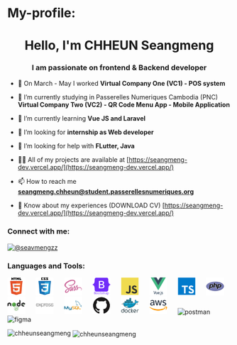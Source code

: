 # My-profile:

<h1 align="center">Hello, I'm CHHEUN Seangmeng </h1>
<h3 align="center">I am passionate on frontend & Backend developer</h3>

- 🔭 On March - May I worked **Virtual Company One (VC1) - POS system**

- 🔭 I’m currently studying in Passerelles Numeriques Cambodia (PNC) **Virtual Company Two (VC2) - QR Code Menu App - Mobile Application**
  
- 🌱 I’m currently learning **Vue JS and Laravel**

- 👯 I’m looking for **internship as Web developer**

- 🤝 I’m looking for help with **FLutter, Java**

- 👨‍💻 All of my projects are available at [https://seangmeng-dev.vercel.app/](https://seangmeng-dev.vercel.app/)

- 📫 How to reach me **seangmeng.chheun@student.passerellesnumeriques.org**

- 📄 Know about my experiences (DOWNLOAD CV) [https://seangmeng-dev.vercel.app/](https://seangmeng-dev.vercel.app/)
  
<h3 align="left">Connect with me:</h3>
<p align="left">
  <a href="https://www.youtube.com/@seavmengzz" target="_blank">
    <img align="center" src="https://raw.githubusercontent.com/rahuldkjain/github-profile-readme-generator/master/src/images/icons/Social/youtube.svg" alt="@seavmengzz" height="30" width="40" />
  </a>
</p>


<h3 align="left">Languages and Tools:</h3>
<p align="left">
  <span style="margin-right: 20px;">
    <img src="https://raw.githubusercontent.com/devicons/devicon/master/icons/html5/html5-original-wordmark.svg" alt="html5" width="40" height="40"/>
  </span>
  <span style="margin-right: 20px;">
    <img src="https://raw.githubusercontent.com/devicons/devicon/master/icons/css3/css3-original-wordmark.svg" alt="css3" width="40" height="40"/>
  </span>
  <span style="margin-right: 20px;">
    <img src="https://raw.githubusercontent.com/devicons/devicon/master/icons/sass/sass-original.svg" alt="sass" width="40" height="40"/>
  </span>
  <span style="margin-right: 20px;">
    <img src="https://raw.githubusercontent.com/devicons/devicon/master/icons/bootstrap/bootstrap-plain-wordmark.svg" alt="bootstrap" width="40" height="40"/>
  </span>
  <span style="margin-right: 20px;">
    <img src="https://raw.githubusercontent.com/devicons/devicon/master/icons/javascript/javascript-original.svg" alt="javascript" width="40" height="40"/>
  </span>
  <span style="margin-right: 20px;">
    <img src="https://raw.githubusercontent.com/devicons/devicon/master/icons/vuejs/vuejs-original-wordmark.svg" alt="vuejs" width="40" height="40"/>
  </span>
  <span style="margin-right: 20px;">
    <img src="https://raw.githubusercontent.com/devicons/devicon/master/icons/typescript/typescript-original.svg" alt="typescript" width="40" height="40"/>
  </span>
  <span style="margin-right: 20px;">
    <img src="https://raw.githubusercontent.com/devicons/devicon/master/icons/php/php-original.svg" alt="php" width="40" height="40"/>
  </span>
  <span style="margin-right: 20px;">
    <img src="https://raw.githubusercontent.com/devicons/devicon/master/icons/nodejs/nodejs-original-wordmark.svg" alt="nodejs" width="40" height="40"/>
  </span>
  <span style="margin-right: 20px;">
    <img src="https://raw.githubusercontent.com/devicons/devicon/master/icons/express/express-original-wordmark.svg" alt="express" width="40" height="40"/>
  </span>
  <span style="margin-right: 20px;">
    <img src="https://raw.githubusercontent.com/devicons/devicon/master/icons/mysql/mysql-original-wordmark.svg" alt="mysql" width="40" height="40"/>
  </span>
  <span style="margin-right: 20px;">
    <img src="https://raw.githubusercontent.com/devicons/devicon/master/icons/github/github-original.svg" alt="github" width="40" height="40"/>
  </span>
  <span style="margin-right: 20px;">
    <img src="https://raw.githubusercontent.com/devicons/devicon/master/icons/docker/docker-original-wordmark.svg" alt="docker" width="40" height="40"/>
  </span>
  <span style="margin-right: 20px;">
    <img src="https://raw.githubusercontent.com/devicons/devicon/master/icons/amazonwebservices/amazonwebservices-original-wordmark.svg" alt="aws" width="40" height="40"/>
  </span>
  <span style="margin-right: 20px;">
    <img src="https://www.vectorlogo.zone/logos/getpostman/getpostman-icon.svg" alt="postman" width="40" height="40"/>
  </span>
  <span style="margin-right: 20px;">
    <img src="https://www.vectorlogo.zone/logos/figma/figma-icon.svg" alt="figma" width="40" height="40"/>
  </span>
</p>



<p><img align="left" src="https://github-readme-stats.vercel.app/api/top-langs?username=chheunseangmeng&show_icons=true&locale=en&layout=compact" alt="chheunseangmeng" /></p>

<p>&nbsp;<img align="center" src="https://github-readme-stats.vercel.app/api?username=chheunseangmeng&show_icons=true&locale=en" alt="chheunseangmeng" /></p>


